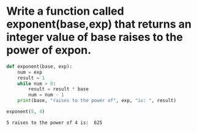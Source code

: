 # Write a function called exponent(base,exp) that returns an integer value of base raises to the power of expon.


```python
def exponent(base, exp):
    num = exp
    result = 1
    while num > 0:
        result = result * base
        num = num - 1
    print(base, "raises to the power of", exp, "is: ", result)

exponent(5, 4)
```

    5 raises to the power of 4 is:  625
    


```python

```
